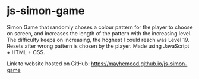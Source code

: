 # js-simon-game
Simon Game that randomly choses a colour pattern for the player to choose on screen, and increases the length of the pattern with the increasing level. The difficulty keeps on increasing, the hoghest I could reach was Level 19. Resets after wrong pattern is chosen by the player. Made using JavaScript + HTML + CSS.

Link to website hosted on GitHub: https://mayhemood.github.io/js-simon-game
